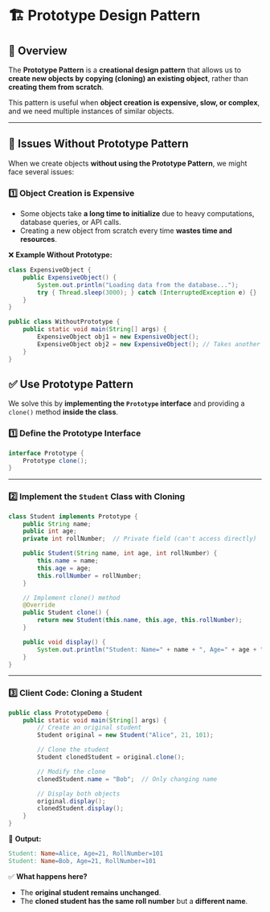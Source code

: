 # 🏗️ Prototype Design Pattern

## 📌 Overview
The **Prototype Pattern** is a **creational design pattern** that allows us to **create new objects by copying (cloning) an existing object**, rather than **creating them from scratch**.  

This pattern is useful when **object creation is expensive, slow, or complex**, and we need multiple instances of similar objects.

---

## 🚨 **Issues Without Prototype Pattern**
When we create objects **without using the Prototype Pattern**, we might face several issues:

### **1️⃣ Object Creation is Expensive**
- Some objects take **a long time to initialize** due to heavy computations, database queries, or API calls.
- Creating a new object from scratch every time **wastes time and resources**.

❌ **Example Without Prototype:**  
```java
class ExpensiveObject {
    public ExpensiveObject() {
        System.out.println("Loading data from the database...");
        try { Thread.sleep(3000); } catch (InterruptedException e) {}  // Simulate slow DB fetch
    }
}

public class WithoutPrototype {
    public static void main(String[] args) {
        ExpensiveObject obj1 = new ExpensiveObject();
        ExpensiveObject obj2 = new ExpensiveObject(); // Takes another 3 seconds
    }
}
```

## ✅ Use Prototype Pattern
We solve this by **implementing the `Prototype` interface** and providing a `clone()` method **inside the class**.

### **1️⃣ Define the Prototype Interface**
```java
interface Prototype {
    Prototype clone();
}
```

---

### **2️⃣ Implement the `Student` Class with Cloning**
```java
class Student implements Prototype {
    public String name;
    public int age;
    private int rollNumber;  // Private field (can't access directly)

    public Student(String name, int age, int rollNumber) {
        this.name = name;
        this.age = age;
        this.rollNumber = rollNumber;
    }

    // Implement clone() method
    @Override
    public Student clone() {
        return new Student(this.name, this.age, this.rollNumber);
    }

    public void display() {
        System.out.println("Student: Name=" + name + ", Age=" + age + ", RollNumber=" + rollNumber);
    }
}
```

---

### **3️⃣ Client Code: Cloning a Student**
```java
public class PrototypeDemo {
    public static void main(String[] args) {
        // Create an original student
        Student original = new Student("Alice", 21, 101);

        // Clone the student
        Student clonedStudent = original.clone();

        // Modify the clone
        clonedStudent.name = "Bob";  // Only changing name

        // Display both objects
        original.display();
        clonedStudent.display();
    }
}
```

📌 **Output:**
```makefile
Student: Name=Alice, Age=21, RollNumber=101
Student: Name=Bob, Age=21, RollNumber=101
```

✅ **What happens here?**
- The **original student remains unchanged**.
- The **cloned student has the same roll number** but a **different name**.
